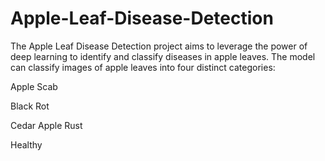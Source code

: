 # Apple-Leaf-Disease-Detection
The Apple Leaf Disease Detection project aims to leverage the power of deep learning to identify and classify diseases in apple leaves. The model can classify images of apple leaves into four distinct categories:

Apple Scab


Black Rot


Cedar Apple Rust


Healthy
